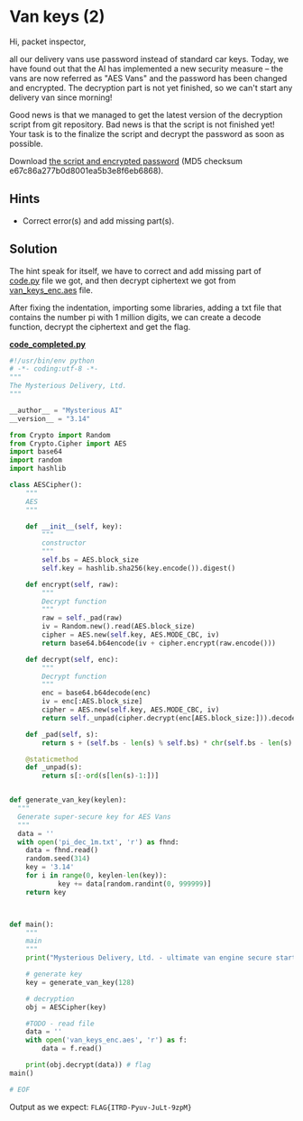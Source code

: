 # Van keys (2)

Hi, packet inspector,

all our delivery vans use password instead of standard car keys. Today, we have found out that the AI has implemented a new security measure – the vans are now referred as "AES Vans" and the password has been changed and encrypted. The decryption part is not yet finished, so we can't start any delivery van since morning!

Good news is that we managed to get the latest version of the decryption script from git repository. Bad news is that the script is not finished yet! Your task is to the finalize the script and decrypt the password as soon as possible.

Download [the script and encrypted password](https://owncloud.cesnet.cz/index.php/s/J6oePmHEplrCXii) (MD5 checksum e67c86a277b0d8001ea5b3e8f6eb6868).

## Hints

- Correct error(s) and add missing part(s).

## Solution

The hint speak for itself, we have to correct and add missing part of [code.py](code.py) file we got, and then decrypt ciphertext we got from [van_keys_enc.aes](van_keys_enc.aes) file.

After fixing the indentation, importing some libraries, adding a txt file that contains the number pi with 1 million digits, we can create a decode function, decrypt the ciphertext and get the flag.

**[code_completed.py](code_completed.py)**

```py
#!/usr/bin/env python
# -*- coding:utf-8 -*-
"""
The Mysterious Delivery, Ltd.
"""

__author__ = "Mysterious AI"
__version__ = "3.14"

from Crypto import Random
from Crypto.Cipher import AES
import base64
import random
import hashlib

class AESCipher():
    """
    AES
    """

    def __init__(self, key):
        """
        constructor
        """
        self.bs = AES.block_size
        self.key = hashlib.sha256(key.encode()).digest()

    def encrypt(self, raw):
        """
        Decrypt function
        """
        raw = self._pad(raw)
        iv = Random.new().read(AES.block_size)
        cipher = AES.new(self.key, AES.MODE_CBC, iv)
        return base64.b64encode(iv + cipher.encrypt(raw.encode()))

    def decrypt(self, enc):
        """
        Decrypt function
        """
        enc = base64.b64decode(enc)
        iv = enc[:AES.block_size]
        cipher = AES.new(self.key, AES.MODE_CBC, iv)
        return self._unpad(cipher.decrypt(enc[AES.block_size:])).decode('utf-8')

    def _pad(self, s):
        return s + (self.bs - len(s) % self.bs) * chr(self.bs - len(s) % self.bs)

    @staticmethod
    def _unpad(s):
        return s[:-ord(s[len(s)-1:])]


def generate_van_key(keylen):
  """
  Generate super-secure key for AES Vans
  """
  data = ''
  with open('pi_dec_1m.txt', 'r') as fhnd:
    data = fhnd.read()
    random.seed(314)
    key = '3.14'
    for i in range(0, keylen-len(key)):
            key += data[random.randint(0, 999999)]
    return key



def main():
    """
    main
    """
    print("Mysterious Delivery, Ltd. - ultimate van engine secure start")

    # generate key
    key = generate_van_key(128)

    # decryption
    obj = AESCipher(key)

    #TODO - read file
    data = ''
    with open('van_keys_enc.aes', 'r') as f:
        data = f.read()

    print(obj.decrypt(data)) # flag
main()

# EOF
```

Output as we expect: `FLAG{ITRD-Pyuv-JuLt-9zpM}`
